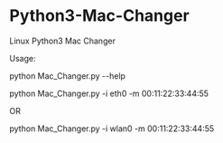 # Python3-Mac-Changer
Linux Python3 Mac Changer

Usage:

python Mac_Changer.py --help

python Mac_Changer.py -i eth0 -m 00:11:22:33:44:55

OR

python Mac_Changer.py -i wlan0 -m 00:11:22:33:44:55

